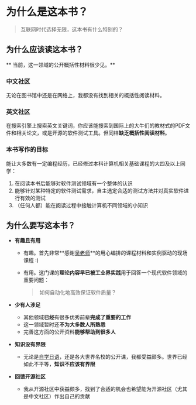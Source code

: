 # 为什么是这本书？

> 互联网时代选择无限，这本书有什么特别的？

## 为什么应该读这本书？

** 当前，这一领域的公开概括性材料很少见。**

### 中文社区

无论在图书馆中还是在网络上，我都没有找到相关的概括性阅读材料。

### 英文社区

在搜索引擎上搜索英文关键词，你应该能搜索到国际上的大牛们的教材式的PDF文件和相关论文，或是开源的软件测试工具。但同样**缺乏概括性阅读材料**。

### 本书写作的目标

能让大多数有一定编程经历，已经修过本科计算机相关基础课程的大四及以上同学：

1. 在阅读本书后能够对软件测试领域有一个整体的认识
2. 能够针对某种特定的软件测试需求，自主选定合适的测试方法并对真实软件进行有效的测试
3. （任何人都）能在阅读过程中接触计算机不同领域的小知识

## 为什么要写这本书？


* **有趣且有用**

    * 有趣。首先非常**感谢[吴老师](http://gist.nju.edu.cn/~huayao/)**的用心编排的课程材料和实例驱动的现场课程 :)

    * 有用。这门课的**理论内容早已被工业界实践**用于回答一个现代软件领域的重要问题：

        >   ​	如何自动化地高效保证软件质量？

* **少有人涉足**

    * 其他领域**已经**有很多优秀前辈**完成了重要的工作**
    * 这一领域暂时还**不为大多数人所熟悉**
    * 完善这方面的公开资料**能够帮助到很多人**

* **知识没有界限**

    * 无论是[自学日语](https://www.douban.com/group/topic/139681153/)，还是各大世界名校的公开课，我都受益颇多。世界已经如此不平等，**知识不应该有界限**

* **回馈开源社区**

    * 我从开源社区中获益颇多，找到了合适的机会也希望能为开源社区（尤其是中文社区）作出自己的贡献
